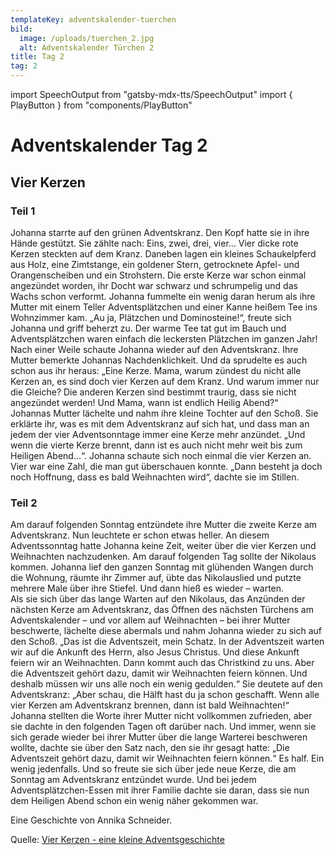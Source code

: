 ```yaml
---
templateKey: adventskalender-tuerchen
bild:
  image: /uploads/tuerchen_2.jpg
  alt: Adventskalender Türchen 2
title: Tag 2
tag: 2
---
```


import SpeechOutput from "gatsby-mdx-tts/SpeechOutput"
import { PlayButton } from "components/PlayButton"

<SpeechOutput id="adventskalender-tag-2-teil-1" customPlayButton={PlayButton}>

# Adventskalender Tag 2

## Vier Kerzen

### Teil 1

Johanna starrte auf den grünen Adventskranz. Den Kopf hatte sie in ihre Hände gestützt. Sie zählte nach: Eins, zwei, drei, vier… Vier dicke rote Kerzen steckten auf dem Kranz. Daneben lagen ein kleines Schaukelpferd aus Holz, eine Zimtstange, ein goldener Stern, getrocknete Apfel- und Orangenscheiben und ein Strohstern. Die erste Kerze war schon einmal angezündet worden, ihr Docht war schwarz und schrumpelig und das Wachs schon verformt. Johanna fummelte ein wenig daran herum als ihre Mutter mit einem Teller Adventsplätzchen und einer Kanne heißem Tee ins Wohnzimmer kam. „Au ja, Plätzchen und Dominosteine!“, freute sich Johanna und griff beherzt zu. Der warme Tee tat gut im Bauch und Adventsplätzchen waren einfach die leckersten Plätzchen im ganzen Jahr!  
Nach einer Weile schaute Johanna wieder auf den Adventskranz. Ihre Mutter bemerkte Johannas Nachdenklichkeit. Und da sprudelte es auch schon aus ihr heraus: „Eine Kerze. Mama, warum zündest du nicht alle Kerzen an, es sind doch vier Kerzen auf dem Kranz. Und warum immer nur die Gleiche? Die anderen Kerzen sind bestimmt traurig, dass sie nicht angezündet werden! Und Mama, wann ist endlich Heilig Abend?“  
Johannas Mutter lächelte und nahm ihre kleine Tochter auf den Schoß. Sie erklärte ihr, was es mit dem Adventskranz auf sich hat, und dass man an jedem der vier Adventsonntage immer eine Kerze mehr anzündet. „Und wenn die vierte Kerze brennt, dann ist es auch nicht mehr weit bis zum Heiligen Abend…“.
Johanna schaute sich noch einmal die vier Kerzen an. Vier war eine Zahl, die man gut überschauen konnte. „Dann besteht ja doch noch Hoffnung, dass es bald Weihnachten wird“, dachte sie im Stillen.

</SpeechOutput>

<SpeechOutput id="adventskalender-tag-2-teil-2" customPlayButton={PlayButton}>

### Teil 2

Am darauf folgenden Sonntag entzündete ihre Mutter die zweite Kerze am Adventskranz. Nun leuchtete er schon etwas heller. An diesem Adventssonntag hatte Johanna keine Zeit, weiter über die vier Kerzen und Weihnachten nachzudenken. Am darauf folgenden Tag sollte der Nikolaus kommen. Johanna lief den ganzen Sonntag mit glühenden Wangen durch die Wohnung, räumte ihr Zimmer auf, übte das Nikolauslied und putzte mehrere Male über ihre Stiefel. Und dann hieß es wieder – warten.  
Als sie sich über das lange Warten auf den Nikolaus, das Anzünden der nächsten Kerze am Adventskranz, das Öffnen des nächsten Türchens am Adventskalender – und vor allem auf Weihnachten – bei ihrer Mutter beschwerte, lächelte diese abermals und nahm Johanna wieder zu sich auf den Schoß. „Das ist die Adventszeit, mein Schatz. In der Adventszeit warten wir auf die Ankunft des Herrn, also Jesus Christus. Und diese Ankunft feiern wir an Weihnachten. Dann kommt auch das Christkind zu uns. Aber die Adventszeit gehört dazu, damit wir Weihnachten feiern können. Und deshalb müssen wir uns alle noch ein wenig gedulden.“ Sie deutete auf den Adventskranz: „Aber schau, die Hälft hast du ja schon geschafft. Wenn alle vier Kerzen am Adventskranz brennen, dann ist bald Weihnachten!“  
Johanna stellten die Worte ihrer Mutter nicht vollkommen zufrieden, aber sie dachte in den folgenden Tagen oft darüber nach. Und immer, wenn sie sich gerade wieder bei ihrer Mutter über die lange Warterei beschweren wollte, dachte sie über den Satz nach, den sie ihr gesagt hatte: „Die Adventszeit gehört dazu, damit wir Weihnachten feiern können.“ Es half. Ein wenig jedenfalls. Und so freute sie sich über jede neue Kerze, die am Sonntag am Adventskranz entzündet wurde. Und bei jedem Adventsplätzchen-Essen mit ihrer Familie dachte sie daran, dass sie nun dem Heiligen Abend schon ein wenig näher gekommen war.

Eine Geschichte von Annika Schneider.

Quelle: [Vier Kerzen - eine kleine Adventsgeschichte](https://mal-alt-werden.de/vier-kerzen-eine-kleine-adventsgeschichte)

</SpeechOutput>
